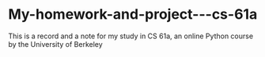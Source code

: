 # My-homework-and-project---cs-61a
This is a record and a note for my study in CS 61a, an online Python course by the University of Berkeley

